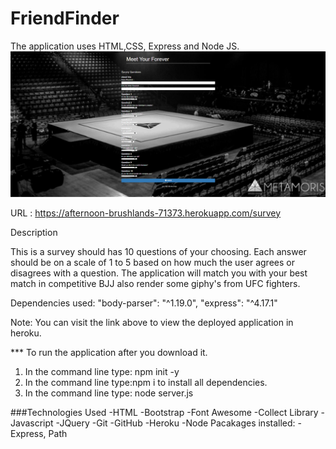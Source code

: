 # FriendFinder

The application uses HTML,CSS, Express and Node JS.
![Results](app\public\images\friendfinderhome.PNG)

URL : https://afternoon-brushlands-71373.herokuapp.com/survey

Description

This is a survey should has 10 questions of your choosing. Each answer should be on a scale of 1 to 5 based on how much the user agrees or disagrees with a question. The application will match you with your best match in competitive BJJ also render some giphy's from UFC fighters.

Dependencies used:
"body-parser": "^1.19.0",
"express": "^4.17.1"

Note: You can visit the link above to view the deployed application in heroku.

\*\*\* To run the application after you download it.

1. In the command line type: npm init -y
2. In the command line type:npm i to install all dependencies.
3. In the command line type: node server.js

###Technologies Used
-HTML
-Bootstrap
-Font Awesome
-Collect Library
-Javascript
-JQuery
-Git
-GitHub
-Heroku
-Node Pacakages installed:
-Express, Path
